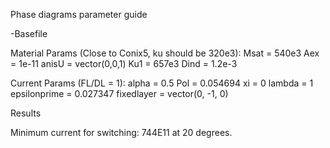 Phase diagrams parameter guide


-Basefile

Material Params (Close to Conix5, ku should be 320e3):
Msat = 540e3
Aex  = 1e-11
anisU = vector(0,0,1)
Ku1 = 657e3
Dind = 1.2e-3

Current Params (FL/DL = 1):
alpha = 0.5
Pol = 0.054694
xi = 0
lambda       = 1
epsilonprime = 0.027347
fixedlayer = vector(0, -1, 0)

Results

Minimum current for switching: 744E11 at 20 degrees.